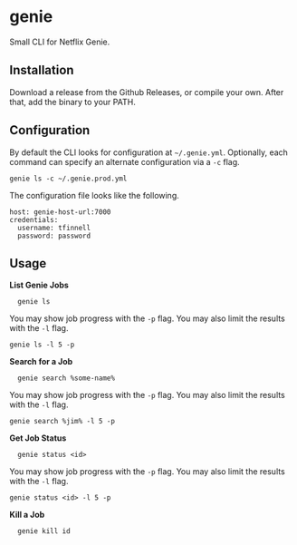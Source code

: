# genie

Small CLI for Netflix Genie.

## Installation

Download a release from the Github Releases, or compile your own. After that,
add the binary to your PATH.

## Configuration

By default the CLI looks for configuration at `~/.genie.yml`.  Optionally, each
command can specify an alternate configuration via a `-c` flag.

`genie ls -c ~/.genie.prod.yml`

The configuration file looks like the following.

```
host: genie-host-url:7000
credentials:
  username: tfinnell
  password: password
```

## Usage

**List Genie Jobs**

```
  genie ls
```

You may show job progress with the `-p` flag. You may also limit the results with the `-l` flag.

```
genie ls -l 5 -p
```

**Search for a Job**

```
  genie search %some-name%
```

You may show job progress with the `-p` flag. You may also limit the results with the `-l` flag.

```
genie search %jim% -l 5 -p
```

**Get Job Status**

```
  genie status <id>
```

You may show job progress with the `-p` flag. You may also limit the results with the `-l` flag.

```
genie status <id> -l 5 -p
```

**Kill a Job**

```
  genie kill id
```
